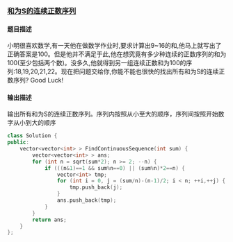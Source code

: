 ### [和为S的连续正数序列](https://www.nowcoder.com/practice/c451a3fd84b64cb19485dad758a55ebe?tpId=13&tqId=11194&tPage=3&rp=3&ru=%2Fta%2Fcoding-interviews&qru=%2Fta%2Fcoding-interviews%2Fquestion-ranking)
#### 题目描述
小明很喜欢数学,有一天他在做数学作业时,要求计算出9~16的和,他马上就写出了正确答案是100。但是他并不满足于此,他在想究竟有多少种连续的正数序列的和为100(至少包括两个数)。没多久,他就得到另一组连续正数和为100的序列:18,19,20,21,22。现在把问题交给你,你能不能也很快的找出所有和为S的连续正数序列? Good Luck!
#### 输出描述
输出所有和为S的连续正数序列。序列内按照从小至大的顺序，序列间按照开始数字从小到大的顺序
```c++
class Solution {
public:
    vector<vector<int> > FindContinuousSequence(int sum) {
        vector<vector<int> > ans;
        for (int n = sqrt(sum*2); n >= 2; --n) {
            if (((n&1)==1 && sum%n==0) || (sum%n)*2==n) {
                vector<int> tmp;
                for (int i = 0, j = (sum/n)-(n-1)/2; i < n; ++i,++j) {
                    tmp.push_back(j);
                }
                ans.push_back(tmp);
            }
        }
        return ans;
    }
};
```